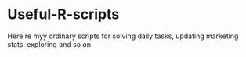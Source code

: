 # Useful-R-scripts
Here're myy ordinary scripts for solving daily tasks, updating marketing stats, exploring and so on
